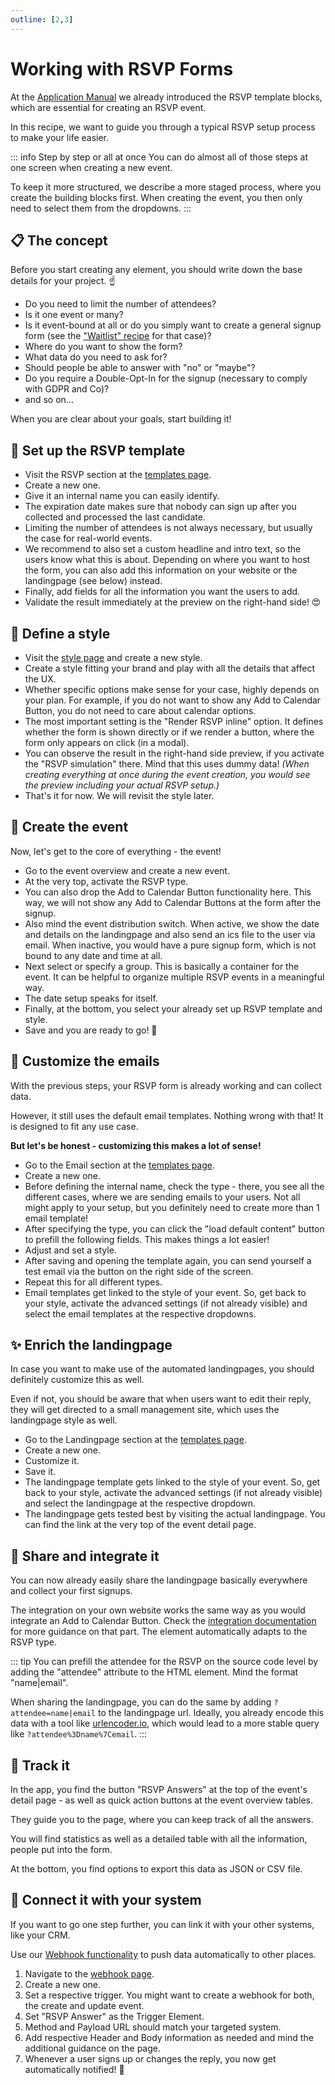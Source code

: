 ```yaml
---
outline: [2,3]
---
```


# Working with RSVP Forms

At the [Application Manual](/application-manual/styles-and-templates.html#rsvp) we already introduced the RSVP template blocks, which are essential for creating an RSVP event.

In this recipe, we want to guide you through a typical RSVP setup process to make your life easier.

::: info Step by step or all at once
You can do almost all of those steps at one screen when creating a new event.

To keep it more structured, we describe a more staged process, where you create the building blocks first. When creating the event, you then only need to select them from the dropdowns.
:::

## 📋 The concept

Before you start creating any element, you should write down the base details for your project. ☝️

* Do you need to limit the number of attendees?
* Is it one event or many?
* Is it event-bound at all or do you simply want to create a general signup form (see the ["Waitlist" recipe](/recipes/waitlist.html) for that case)?
* Where do you want to show the form?
* What data do you need to ask for?
* Should people be able to answer with "no" or "maybe"?
* Do you require a Double-Opt-In for the signup (necessary to comply with GDPR and Co)?
* and so on...

When you are clear about your goals, start building it! 

## 🧱 Set up the RSVP template

* Visit the RSVP section at the [templates page](https://app.add-to-calendar-pro.com/templates#rsvp).
* Create a new one.
* Give it an internal name you can easily identify.
* The expiration date makes sure that nobody can sign up after you collected and processed the last candidate.
* Limiting the number of attendees is not always necessary, but usually the case for real-world events.
* We recommend to also set a custom headline and intro text, so the users know what this is about. Depending on where you want to host the form, you can also add this information on your website or the landingpage (see below) instead.
* Finally, add fields for all the information you want the users to add.
* Validate the result immediately at the preview on the right-hand side! 😍

## 🎨 Define a style

* Visit the [style page](https://app.add-to-calendar-pro.com/styles) and create a new style.
* Create a style fitting your brand and play with all the details that affect the UX.
* Whether specific options make sense for your case, highly depends on your plan. For example, if you do not want to show any Add to Calendar Button, you do not need to care about calendar options.
* The most important setting is the "Render RSVP inline" option. It defines whether the form is shown directly or if we render a button, where the form only appears on click (in a modal).
* You can observe the result in the right-hand side preview, if you activate the "RSVP simulation" there. Mind that this uses dummy data! *(When creating everything at once during the event creation, you would see the preview including your actual RSVP setup.)*
* That's it for now. We will revisit the style later.

## 📅 Create the event

Now, let's get to the core of everything - the event!

* Go to the event overview and create a new event.
* At the very top, activate the RSVP type.
* You can also drop the Add to Calendar Button functionality here. This way, we will not show any Add to Calendar Buttons at the form after the signup.
* Also mind the event distribution switch. When active, we show the date and details on the landingpage and also send an ics file to the user via email. When inactive, you would have a pure signup form, which is not bound to any date and time at all.
* Next select or specify a group. This is basically a container for the event. It can be helpful to organize multiple RSVP events in a meaningful way.
* The date setup speaks for itself.
* Finally, at the bottom, you select your already set up RSVP template and style.
* Save and you are ready to go! 🚀

## 📧 Customize the emails

With the previous steps, your RSVP form is already working and can collect data.

However, it still uses the default email templates. Nothing wrong with that! It is designed to fit any use case.

**But let's be honest - customizing this makes a lot of sense!**

* Go to the Email section at the [templates page](https://app.add-to-calendar-pro.com/templates#email).
* Create a new one.
* Before defining the internal name, check the type - there, you see all the different cases, where we are sending emails to your users. Not all might apply to your setup, but you definitely need to create more than 1 email template!
* After specifying the type, you can click the "load default content" button to prefill the following fields. This makes things a lot easier!
* Adjust and set a style.
* After saving and opening the template again, you can send yourself a test email via the button on the right side of the screen.
* Repeat this for all different types.
* Email templates get linked to the style of your event. So, get back to your style, activate the advanced settings (if not already visible) and select the email templates at the respective dropdowns.

## ✨ Enrich the landingpage

In case you want to make use of the automated landingpages, you should definitely customize this as well.

Even if not, you should be aware that when users want to edit their reply, they will get directed to a small management site, which uses the landingpage style as well.

* Go to the Landingpage section at the [templates page](https://app.add-to-calendar-pro.com/templates#landingpage).
* Create a new one.
* Customize it.
* Save it.
* The landingpage template gets linked to the style of your event. So, get back to your style, activate the advanced settings (if not already visible) and select the landingpage at the respective dropdown.
* The landingpage gets tested best by visiting the actual landingpage. You can find the link at the very top of the event detail page.

## 📣 Share and integrate it

You can now already easily share the landingpage basically everywhere and collect your first signups.

The integration on your own website works the same way as you would integrate an Add to Calendar Button. Check the [integration documentation](/integration.html) for more guidance on that part. The element automatically adapts to the RSVP type.

::: tip
You can prefill the attendee for the RSVP on the source code level by adding the "attendee" attribute to the HTML element. Mind the format "name|email".

When sharing the landingpage, you can do the same by adding `?attendee=name|email` to the landingpage url. Ideally, you already encode this data with a tool like [urlencoder.io](https://www.urlencoder.io/), which would lead to a more stable query like `?attendee%3Dname%7Cemail`.
:::

## 🔎 Track it

In the app, you find the button "RSVP Answers" at the top of the event's detail page - as well as quick action buttons at the event overview tables.

They guide you to the page, where you can keep track of all the answers.

You will find statistics as well as a detailed table with all the information, people put into the form.

At the bottom, you find options to export this data as JSON or CSV file.

## 🔗 Connect it with your system

If you want to go one step further, you can link it with your other systems, like your CRM.

Use our [Webhook functionality](/automation-integration/webhooks.html) to push data automatically to other places.

1. Navigate to the [webhook page](https://app.add-to-calendar-pro.com/webhooks).
2. Create a new one.
3. Set a respective trigger. You might want to create a webhook for both, the create and update event.
4. Set "RSVP Answer" as the Trigger Element.
5. Method and Payload URL should match your targeted system.
6. Add respective Header and Body information as needed and mind the additional guidance on the page.
7. Whenever a user signs up or changes the reply, you now get automatically notified! 💪
